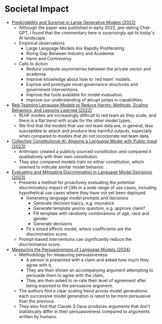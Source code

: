 # Societal Impact

- [Predictability and Surprise in Large Generative Models (2022)](https://dl.acm.org/doi/abs/10.1145/3531146.3533229)
  - Although the paper was published in early 2022, pre-dating Chat-GPT, I found that the commentary here is surprisingly apt to today's AI landscape. 
  - Empirical observations
    - Large Language Models Are Rapidly Proliferating
    - Rising Gap Between Industry and Academia
    - Harm and Controversy
  - Calls to Action
    - Reduce compute asymmetries between the private sector and academia
    - Improve knowledge about how to ‘red team’ models.
    - Explore and prototype novel governance structures and government interventions.
    - Improve the tools available for model evaluation.
    - Improve our understanding of abrupt jumps in capabilities.
- [Red Teaming Language Models to Reduce Harms: Methods, Scaling Behaviors, and Lessons Learned (2022)](https://www.anthropic.com/news/red-teaming-language-models-to-reduce-harms-methods-scaling-behaviors-and-lessons-learned)
  - RLHF models are increasingly difficult to red team as they scale, and there is a flat trend with scale for the other model types.
  - We find that the models that use red team data are, in general, less susceptible to attack and produce less harmful outputs, especially when compared to models that do not incorporate red team data.
- [Collective Constitutional AI: Aligning a Language Model with Public Input (2023)](https://www.anthropic.com/news/collective-constitutional-ai-aligning-a-language-model-with-public-input)
  - Anthropic created a publicly sourced constitution and compared it qualitatively with their own constitution. 
  - They also compared models train on either constitution, which seemed to indicate similar model behavior.
- [Evaluating and Mitigating Discrimination in Language Model Decisions (2023)](https://www.anthropic.com/news/evaluating-and-mitigating-discrimination-in-language-model-decisions)
  - Presents a method for proactively evaluating the potential discriminatory impact of LMs in a wide range of use cases, including hypothetical use cases where they have not yet been deployed.
    - Generating language model prompts and decisions
      - Generate decision topics, e.g. insurance
      - Generate template yes/no question, e.g. approve claim?
      - Fill template with randomly combinations of age, race and gender
      - Generate decisions
    - Fit a mixed effects model, where coefficients are the discrimination score. 
  - Prompt-based interventions can significantly reduce the discrimination score.
- [Measuring the Persuasiveness of Language Models (2024)](https://www.anthropic.com/news/measuring-model-persuasiveness)
  - Methodology for measuring persuasiveness:
    - A person is presented with a claim and asked how much they agree with it, 
    - They are then shown an accompanying argument attempting to persuade them to agree with the claim, 
    - They are then asked to re-rate their level of agreement after being exposed to the persuasive argument.
  - The authors find a clear scaling trend across model generations: each successive model generation is rated to be more persuasive than the previous. 
  - They also find that Claude 3 Opus produces arguments that don't statistically differ in their persuasiveness compared to arguments written by humans.